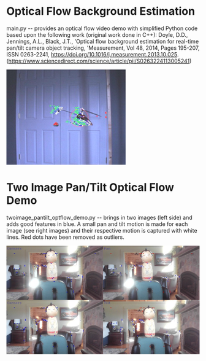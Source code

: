# Optical Flow Background Estimation

main.py -- provides an optical flow video demo with simplified Python code based upon the following work (original work done in C++): Doyle, D.D., Jennings, A.L., Black, J.T., 'Optical flow background estimation for real-time  pan/tilt camera object tracking, 'Measurement, Vol 48, 2014, Pages 195-207, ISSN 0263-2241, https://doi.org/10.1016/j.measurement.2013.10.025. (https://www.sciencedirect.com/science/article/pii/S0263224113005241)

![Estimation](https://github.com/danieldrysn/opticalflow_backgroundestimation/blob/main/images/helicopter_tracking.jpg)



# Two Image Pan/Tilt Optical Flow Demo

twoimage_pantilt_optflow_demo.py -- brings in two images (left side) and adds good features in blue.  A small pan and tilt motion is made for each image (see right images) and their respective motion is captured with white lines.  Red dots have been removed as outliers.

![Two Image Pan/Tilt Demo](https://github.com/danieldrysn/opticalflow_backgroundestimation/blob/main/images/twoimage_pantilt_optflow_demo.jpg)
